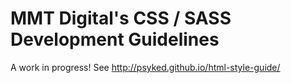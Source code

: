 MMT Digital's CSS / SASS Development Guidelines
===============================================

A work in progress! See http://psyked.github.io/html-style-guide/